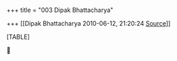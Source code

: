 +++
title = "003 Dipak Bhattacharya"

+++
[[Dipak Bhattacharya	2010-06-12, 21:20:24 [Source](https://groups.google.com/g/bvparishat/c/345g-yobByg)]]



[TABLE]



